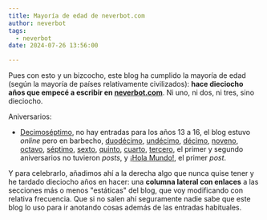 ```yaml
---
title: Mayoría de edad de neverbot.com
author: neverbot
tags:
  - neverbot
date: 2024-07-26 13:56:00

---
```


Pues con esto y un bizcocho, este blog ha cumplido la mayoría de edad (según la mayoría de países relativamente civilizados): **hace dieciocho años que empecé a escribir en [neverbot.com](https://neverbot.com/)**. Ni uno, ni dos, ni tres, sino dieciocho.

Aniversarios:

- [Decimoséptimo](/17-anyos-de-blog), no hay entradas para los años 13 a 16, el blog estuvo *online* pero en barbecho, [duodécimo](/una-forma-como-cualquier-otra-de-perder-el-tiempo), [undécimo](/once/), [décimo](/y-diez/), [noveno](/nueve/), [octavo](/ocho/), [séptimo](/septimo-aniversario/), [sexto](/sexto-aniversario/), [quinto](/quinto-aniversario/), [cuarto](/cuarto-aniversario-de-neverbot-com/), [tercero](/tercer-aniversario-del-blog/), el primer y segundo aniversarios no tuvieron *posts*, y [¡Hola Mundo!](/hello-world/), el primer *post*.

Y para celebrarlo, añadimos ahí a la derecha algo que nunca quise tener y he tardado dieciocho años en hacer: una **columna lateral con enlaces** a las secciones más o menos "estáticas" del blog, que voy modificando con relativa frecuencia. Que si no salen ahí seguramente nadie sabe que este blog lo uso para ir anotando cosas además de las entradas habituales.
